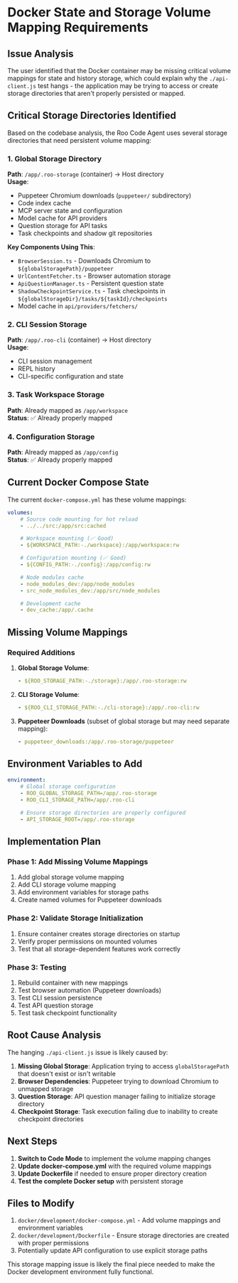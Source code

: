# Docker State and Storage Volume Mapping Requirements

## Issue Analysis

The user identified that the Docker container may be missing critical volume mappings for state and history storage, which could explain why the `./api-client.js` test hangs - the application may be trying to access or create storage directories that aren't properly persisted or mapped.

## Critical Storage Directories Identified

Based on the codebase analysis, the Roo Code Agent uses several storage directories that need persistent volume mapping:

### 1. Global Storage Directory

**Path**: `/app/.roo-storage` (container) → Host directory  
**Usage**:

- Puppeteer Chromium downloads (`puppeteer/` subdirectory)
- Code index cache
- MCP server state and configuration
- Model cache for API providers
- Question storage for API tasks
- Task checkpoints and shadow git repositories

**Key Components Using This**:

- `BrowserSession.ts` - Downloads Chromium to `${globalStoragePath}/puppeteer`
- `UrlContentFetcher.ts` - Browser automation storage
- `ApiQuestionManager.ts` - Persistent question state
- `ShadowCheckpointService.ts` - Task checkpoints in `${globalStorageDir}/tasks/${taskId}/checkpoints`
- Model cache in `api/providers/fetchers/`

### 2. CLI Session Storage

**Path**: `/app/.roo-cli` (container) → Host directory  
**Usage**:

- CLI session management
- REPL history
- CLI-specific configuration and state

### 3. Task Workspace Storage

**Path**: Already mapped as `/app/workspace`  
**Status**: ✅ Already properly mapped

### 4. Configuration Storage

**Path**: Already mapped as `/app/config`  
**Status**: ✅ Already properly mapped

## Current Docker Compose State

The current `docker-compose.yml` has these volume mappings:

```yaml
volumes:
    # Source code mounting for hot reload
    - ../../src:/app/src:cached

    # Workspace mounting (✅ Good)
    - ${WORKSPACE_PATH:-./workspace}:/app/workspace:rw

    # Configuration mounting (✅ Good)
    - ${CONFIG_PATH:-./config}:/app/config:rw

    # Node modules cache
    - node_modules_dev:/app/node_modules
    - src_node_modules_dev:/app/src/node_modules

    # Development cache
    - dev_cache:/app/.cache
```

## Missing Volume Mappings

### Required Additions

1. **Global Storage Volume**:

    ```yaml
    - ${ROO_STORAGE_PATH:-./storage}:/app/.roo-storage:rw
    ```

2. **CLI Storage Volume**:

    ```yaml
    - ${ROO_CLI_STORAGE_PATH:-./cli-storage}:/app/.roo-cli:rw
    ```

3. **Puppeteer Downloads** (subset of global storage but may need separate mapping):
    ```yaml
    - puppeteer_downloads:/app/.roo-storage/puppeteer
    ```

## Environment Variables to Add

```yaml
environment:
    # Global storage configuration
    - ROO_GLOBAL_STORAGE_PATH=/app/.roo-storage
    - ROO_CLI_STORAGE_PATH=/app/.roo-cli

    # Ensure storage directories are properly configured
    - API_STORAGE_ROOT=/app/.roo-storage
```

## Implementation Plan

### Phase 1: Add Missing Volume Mappings

1. Add global storage volume mapping
2. Add CLI storage volume mapping
3. Add environment variables for storage paths
4. Create named volumes for Puppeteer downloads

### Phase 2: Validate Storage Initialization

1. Ensure container creates storage directories on startup
2. Verify proper permissions on mounted volumes
3. Test that all storage-dependent features work correctly

### Phase 3: Testing

1. Rebuild container with new mappings
2. Test browser automation (Puppeteer downloads)
3. Test CLI session persistence
4. Test API question storage
5. Test task checkpoint functionality

## Root Cause Analysis

The hanging `./api-client.js` issue is likely caused by:

1. **Missing Global Storage**: Application trying to access `globalStoragePath` that doesn't exist or isn't writable
2. **Browser Dependencies**: Puppeteer trying to download Chromium to unmapped storage
3. **Question Storage**: API question manager failing to initialize storage directory
4. **Checkpoint Storage**: Task execution failing due to inability to create checkpoint directories

## Next Steps

1. **Switch to Code Mode** to implement the volume mapping changes
2. **Update docker-compose.yml** with the required volume mappings
3. **Update Dockerfile** if needed to ensure proper directory creation
4. **Test the complete Docker setup** with persistent storage

## Files to Modify

1. `docker/development/docker-compose.yml` - Add volume mappings and environment variables
2. `docker/development/Dockerfile` - Ensure storage directories are created with proper permissions
3. Potentially update API configuration to use explicit storage paths

This storage mapping issue is likely the final piece needed to make the Docker development environment fully functional.
